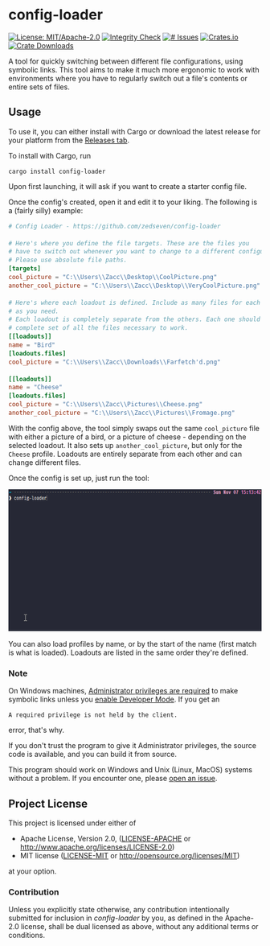 # config-loader
[![License: MIT/Apache-2.0](https://img.shields.io/badge/license-MIT%2FApache--2.0-blue.svg)](LICENSE-MIT)
[![Integrity Check](https://img.shields.io/github/workflow/status/zedseven/config-loader/Integrity.svg?logo=githubactions&logoColor=white&label=integrity+check)](https://github.com/zedseven/config-loader/actions/workflows/integrity.yml)
[![# Issues](https://img.shields.io/github/issues/zedseven/config-loader.svg?logo=github)](https://github.com/zedseven/config-loader/issues)
[![Crates.io](https://img.shields.io/crates/v/config-loader.svg?logo=rust)](https://crates.io/crates/config-loader)
[![Crate Downloads](https://img.shields.io/crates/d/config-loader.svg?logo=azure-artifacts)](https://crates.io/crates/config-loader)

A tool for quickly switching between different file configurations, using
symbolic links. This tool aims to make it much more ergonomic to work with
environments where you have to regularly switch out a file's contents or
entire sets of files.

## Usage
To use it, you can either install with Cargo or download the latest release for
your platform from the
[Releases tab](https://github.com/zedseven/config-loader/releases).

To install with Cargo, run
```commandline
cargo install config-loader
```

Upon first launching, it will ask if you want to create a starter config file.

Once the config's created, open it and edit it to your liking. The following is
a (fairly silly) example:

```toml
# Config Loader - https://github.com/zedseven/config-loader

# Here's where you define the file targets. These are the files you
# have to switch out whenever you want to change to a different configuration.
# Please use absolute file paths.
[targets]
cool_picture = "C:\\Users\\Zacc\\Desktop\\CoolPicture.png"
another_cool_picture = "C:\\Users\\Zacc\\Desktop\\VeryCoolPicture.png"

# Here's where each loadout is defined. Include as many files for each loadout
# as you need.
# Each loadout is completely separate from the others. Each one should be a
# complete set of all the files necessary to work.
[[loadouts]]
name = "Bird"
[loadouts.files]
cool_picture = "C:\\Users\\Zacc\\Downloads\\Farfetch'd.png"

[[loadouts]]
name = "Cheese"
[loadouts.files]
cool_picture = "C:\\Users\\Zacc\\Pictures\\Cheese.png"
another_cool_picture = "C:\\Users\\Zacc\\Pictures\\Fromage.png"
```

With the config above, the tool simply swaps out the same `cool_picture`
file with either a picture of a bird, or a picture of cheese - depending on the
selected loadout. It also sets up `another_cool_picture`, but only for the
`Cheese` profile. Loadouts are entirely separate from each other and can change
different files.

Once the config is set up, just run the tool:

![A short clip of the tool in action](Demo.gif)

You can also load profiles by name, or by the start of the name (first match is what is loaded).
Loadouts are listed in the same order they're defined.

### Note
On Windows machines,
[Administrator privileges are required](https://security.stackexchange.com/a/10198)
to make symbolic links unless you [enable Developer Mode](https://github.com/zedseven/windows-registry-tweaks#developer-mode).
If you get an
```
A required privilege is not held by the client.
```
error, that's why.

If you don't trust the program to give it Administrator privileges, the source
code is available, and you can build it from source.

This program should work on Windows and Unix (Linux, MacOS) systems without a
problem. If you encounter one, please
[open an issue](https://github.com/zedseven/config-loader/issues).

## Project License
This project is licensed under either of

- Apache License, Version 2.0, ([LICENSE-APACHE](LICENSE-APACHE) or
  http://www.apache.org/licenses/LICENSE-2.0)
- MIT license ([LICENSE-MIT](LICENSE-MIT) or
  http://opensource.org/licenses/MIT)

at your option.

### Contribution
Unless you explicitly state otherwise, any contribution intentionally submitted
for inclusion in *config-loader* by you, as defined in the Apache-2.0 license,
shall be dual licensed as above, without any additional terms or conditions.
